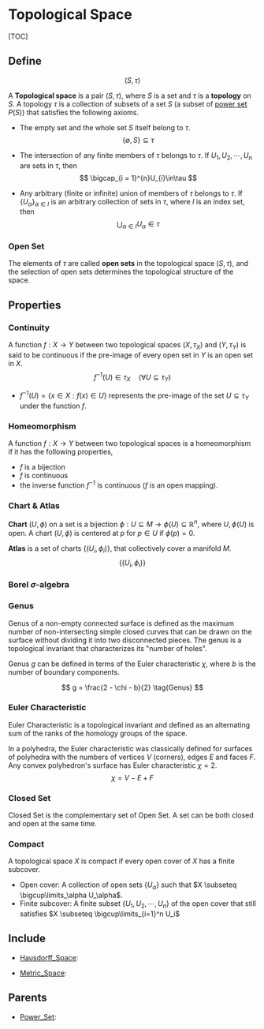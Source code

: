 # Topological Space

[TOC]

## Define

$$
(S, \tau)
$$

A **Topological space** is a pair $(S, \tau)$,  where $S$ is a set and $\tau$ is a **topology** on $S$. A topology $\tau$ is a collection of subsets of a set $S$ (a subset of [power set](./Power_Set.md) $P(S)$) that satisfies the following axioms.

- The empty set and the whole set $S$ itself belong to $\tau$.
$$
\{\emptyset, S\} \subseteq \tau
$$

- The intersection of any finite members of $\tau$ belongs to $\tau$. If $U_{1},U_{2},\cdots,U_{n}$ are sets in $\tau$, then 
$$
\bigcap_{i = 1}^{n}U_{i}\in\tau
$$

- Any arbitrary (finite or infinite) union of members of $\tau$ belongs to $\tau$. If $\{U_{\alpha}\}_{\alpha\in I}$ is an arbitrary collection of sets in $\tau$, where $I$ is an index set, then 
$$
\bigcup_{\alpha\in I}U_{\alpha}\in\tau
$$

### Open Set

The elements of $\tau$ are called **open sets** in the topological space $(S,\tau)$, and the selection of open sets determines the topological structure of the space.

## Properties

### Continuity

A function $f: X\rightarrow Y$ between two topological spaces $(X, \tau_X)$ and $(Y, \tau_Y)$ is said to be continuous if the pre-image of every open set in $Y$ is an open set in $X$.
$$
f^{- 1}(U)\in\tau_X \quad (\forall U\subseteq \tau_Y)
$$

- $f^{-1}(U)=\{x\in X:f(x)\in U\}$ represents the pre-image of the set $U\subseteq \tau_Y$ under the function $f$.

### Homeomorphism

A function $f: X \to Y$ between two topological spaces is a homeomorphism if it has the following properties,
- $f$ is a bijection 
- $f$ is continuous
- the inverse function $f^{-1}$ is continuous ($f$ is an open mapping).

### Chart & Atlas

**Chart** $(U, \phi)$ on a set is a bijection $\phi: U \subseteq M \to \phi(U) \subseteq \mathbb R^n$, where $U, \phi(U)$ is open. A chart $(U, \phi)$ is centered at $p$ for $p \in U$ if $\phi(p) = 0$.

**Atlas** is a set of charts $\{(U_i, \phi_i)\}$, that collectively cover a manifold $M$.
$$
\{(U_i, \phi_i)\}
$$

### Borel $\sigma$-algebra 

### Genus
Genus of a non-empty connected surface is defined as the maximum number of non-intersecting simple closed curves that can be drawn on the surface without dividing it into two disconnected pieces. The genus is a topological invariant that characterizes its "number of holes". 

Genus $g$ can be defined in terms of the Euler characteristic $\chi$, where $b$ is the number of boundary components.

$$
g = \frac{2 - \chi - b}{2}  \tag{Genus}
$$

### Euler Characteristic
 Euler Characteristic is a topological invariant and defined as an alternating sum of the ranks of the homology groups of the space.

In a polyhedra, the Euler characteristic was classically defined for surfaces of polyhedra with the numbers of vertices $V$ (corners), edges $E$ and faces $F$. Any convex polyhedron's surface has Euler characteristic $\chi = 2$.
$$
\chi = V - E + F  \tag{Euler Characteristic}
$$



### Closed Set

Closed Set is the complementary set of Open Set. A set can be both closed and open at the same time.

### Compact

A topological space $X$ is compact if every open cover of $X$ has a finite subcover.

- Open cover: A collection of open sets $\{U_\alpha\}$ such that $X \subseteq \bigcup\limits_\alpha U_\alpha$.
- Finite subcover: A finite subset $\{U_1, U_2, \cdots, U_n\}$ of the open cover that still satisfies $X \subseteq \bigcup\limits_{i=1}^n U_i$

## Include

- [Hausdorff_Space](./Hausdorff_Space.md): 

- [Metric_Space](./Metric_Space.md): 

## Parents

- [Power_Set](./Power_Set.md): 

